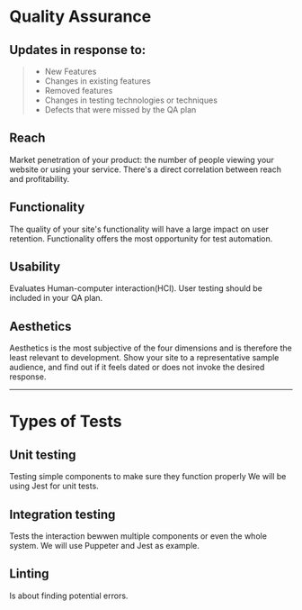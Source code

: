 # Quality Assurance

## Updates in response to:

>* New Features
>* Changes in existing features
>* Removed features
>* Changes in testing technologies or techniques
>* Defects that were missed by the QA plan


## Reach
Market penetration of your product: the number of people viewing your website or using your service. There's a direct correlation between reach and profitability.

## Functionality
The quality of your site's functionality will have a large impact on user retention. Functionality offers the most opportunity for test automation.

## Usability
Evaluates Human-computer interaction(HCI).
User testing should be included in your QA plan.

## Aesthetics
Aesthetics is the most subjective of the four dimensions and is therefore the least relevant to development.
Show your site to a representative sample audience, and find out if it feels dated or does not invoke the desired response.

---

# Types of Tests

## Unit testing
Testing simple components  to make sure they function properly
We will be using Jest for unit tests.

## Integration testing
Tests the interaction bewwen multiple components or even the whole system.
We will use Puppeter and Jest as example.

## Linting
Is about finding potential errors.